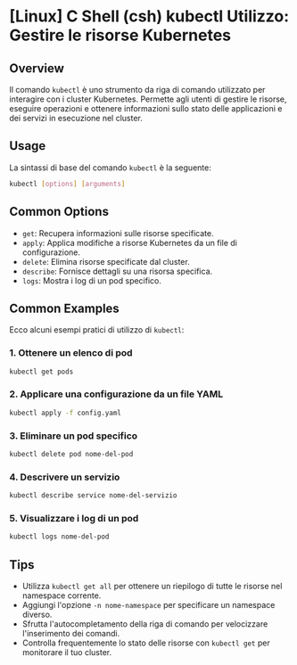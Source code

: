 # [Linux] C Shell (csh) kubectl Utilizzo: Gestire le risorse Kubernetes

## Overview
Il comando `kubectl` è uno strumento da riga di comando utilizzato per interagire con i cluster Kubernetes. Permette agli utenti di gestire le risorse, eseguire operazioni e ottenere informazioni sullo stato delle applicazioni e dei servizi in esecuzione nel cluster.

## Usage
La sintassi di base del comando `kubectl` è la seguente:

```bash
kubectl [options] [arguments]
```

## Common Options
- `get`: Recupera informazioni sulle risorse specificate.
- `apply`: Applica modifiche a risorse Kubernetes da un file di configurazione.
- `delete`: Elimina risorse specificate dal cluster.
- `describe`: Fornisce dettagli su una risorsa specifica.
- `logs`: Mostra i log di un pod specifico.

## Common Examples
Ecco alcuni esempi pratici di utilizzo di `kubectl`:

### 1. Ottenere un elenco di pod
```bash
kubectl get pods
```

### 2. Applicare una configurazione da un file YAML
```bash
kubectl apply -f config.yaml
```

### 3. Eliminare un pod specifico
```bash
kubectl delete pod nome-del-pod
```

### 4. Descrivere un servizio
```bash
kubectl describe service nome-del-servizio
```

### 5. Visualizzare i log di un pod
```bash
kubectl logs nome-del-pod
```

## Tips
- Utilizza `kubectl get all` per ottenere un riepilogo di tutte le risorse nel namespace corrente.
- Aggiungi l'opzione `-n nome-namespace` per specificare un namespace diverso.
- Sfrutta l'autocompletamento della riga di comando per velocizzare l'inserimento dei comandi.
- Controlla frequentemente lo stato delle risorse con `kubectl get` per monitorare il tuo cluster.